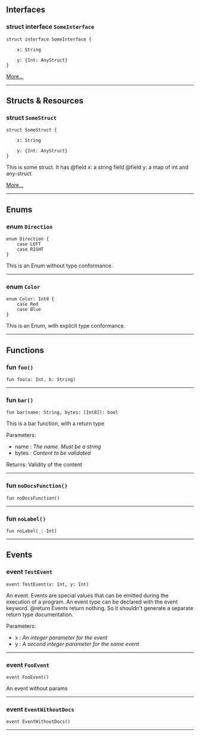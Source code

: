 ## Interfaces

### struct interface `SomeInterface`

```cadence
struct interface SomeInterface {

    x: String

    y: {Int: AnyStruct}
}
```

[More...](SomeInterface.md)

---
## Structs & Resources

### struct `SomeStruct`

```cadence
struct SomeStruct {

    x: String

    y: {Int: AnyStruct}
}
```
This is some struct. It has
@field x: a string field
@field y: a map of int and any-struct

[More...](SomeStruct.md)

---
## Enums

### enum `Direction`

```cadence
enum Direction {
    case LEFT
    case RIGHT
}
```
This is an Enum without type conformance.

---

### enum `Color`

```cadence
enum Color: Int8 {
    case Red
    case Blue
}
```
This is an Enum, with explicit type conformance.

---
## Functions

### fun `foo()`

```cadence
fun foo(a: Int, b: String)
```

---

### fun `bar()`

```cadence
fun bar(name: String, bytes: [Int8]): bool
```
This is a bar function, with a return type

Parameters:
  - name : _The name. Must be a string_
  - bytes : _Content to be validated_

Returns: Validity of the content

---

### fun `noDocsFunction()`

```cadence
fun noDocsFunction()
```

---

### fun `noLabel()`

```cadence
fun noLabel(_: Int)
```

---
## Events

### event `TestEvent`

```cadence
event TestEvent(x: Int, y: Int)
```
An event.
Events are special values that can be emitted during the execution of a program.
An event type can be declared with the event keyword.
@return Events return nothing. So it shouldn't generate a separate return type documentation.

Parameters:
  - x : _An integer parameter for the event_
  - y : _A second integer parameter for the same event_

---

### event `FooEvent`

```cadence
event FooEvent()
```
An event without params

---

### event `EventWithoutDocs`

```cadence
event EventWithoutDocs()
```

---
